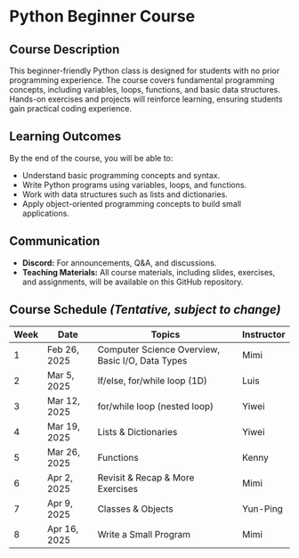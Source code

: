 # Python Beginner Course

## Course Description
This beginner-friendly Python class is designed for students with no prior programming experience. The course covers fundamental programming concepts, including variables, loops, functions, and basic data structures. Hands-on exercises and projects will reinforce learning, ensuring students gain practical coding experience.

## Learning Outcomes
By the end of the course, you will be able to:
- Understand basic programming concepts and syntax.
- Write Python programs using variables, loops, and functions.
- Work with data structures such as lists and dictionaries.
- Apply object-oriented programming concepts to build small applications.

## Communication
- **Discord:** For announcements, Q&A, and discussions.
- **Teaching Materials:** All course materials, including slides, exercises, and assignments, will be available on this GitHub repository.

## Course Schedule *(Tentative, subject to change)*

| Week  | Date         | Topics                         | Instructor |
|-------|-------------|--------------------------------|------------|
| 1     | Feb 26, 2025 | Computer Science Overview, Basic I/O, Data Types | Mimi       |
| 2     | Mar 5, 2025  | If/else, for/while loop (1D)  | Luis       |
| 3     | Mar 12, 2025 | for/while loop (nested loop)  | Yiwei      |
| 4     | Mar 19, 2025 | Lists & Dictionaries          | Yiwei      |
| 5     | Mar 26, 2025 | Functions                     | Kenny      |
| 6     | Apr 2, 2025  | Revisit & Recap & More Exercises | Mimi   |
| 7     | Apr 9, 2025  | Classes & Objects             | Yun-Ping   |
| 8     | Apr 16, 2025 | Write a Small Program        | Mimi       |
